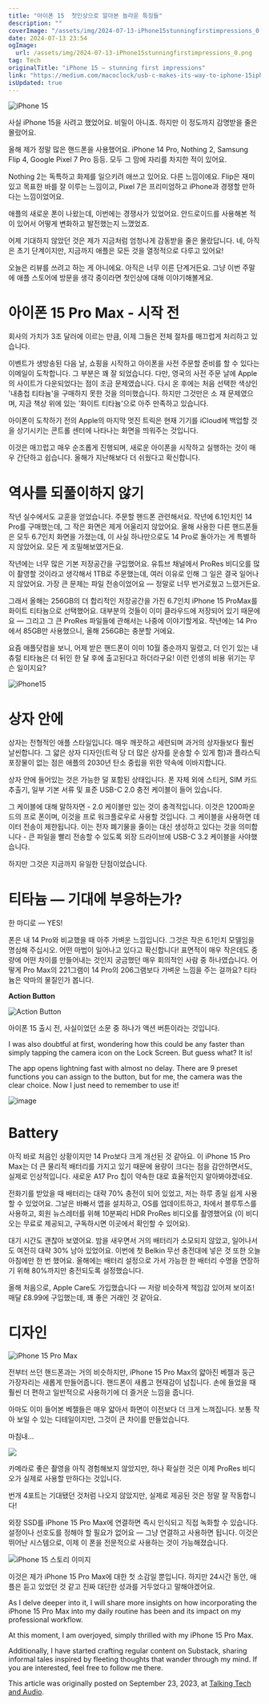 ```yaml
---
title: "아이폰 15  첫인상으로 알아본 놀라운 특징들"
description: ""
coverImage: "/assets/img/2024-07-13-iPhone15stunningfirstimpressions_0.png"
date: 2024-07-13 23:54
ogImage: 
  url: /assets/img/2024-07-13-iPhone15stunningfirstimpressions_0.png
tag: Tech
originalTitle: "iPhone 15 — stunning first impressions"
link: "https://medium.com/macoclock/usb-c-makes-its-way-to-iphone-15iphone-15-stunning-first-impressions-d777992d5858"
isUpdated: true
---
```






![iPhone 15](/assets/img/2024-07-13-iPhone15stunningfirstimpressions_0.png)

사실 iPhone 15을 사려고 했었어요. 비밀이 아니죠. 하지만 이 정도까지 감명받을 줄은 몰랐어요.

올해 제가 정말 많은 핸드폰을 사용했어요. iPhone 14 Pro, Nothing 2, Samsung Flip 4, Google Pixel 7 Pro 등등. 모두 그 맘에 자리를 차지한 적이 있어요.

Nothing 2는 독특하고 화제를 일으키려 애쓰고 있어요. 다른 느낌이에요. Flip은 재미있고 목표한 바를 잘 이루는 느낌이고, Pixel 7은 프리미엄하고 iPhone과 경쟁할 만하다는 느낌이었어요.

<div class="content-ad"></div>

애플의 새로운 폰이 나왔는데, 이번에는 경쟁사가 있었어요. 안드로이드를 사용해본 적이 있어서 어떻게 변화하고 발전했는지 느꼈었죠.

어제 기대하지 않았던 것은 제가 지금처럼 엄청나게 감동받을 줄은 몰랐답니다. 네, 아직은 초기 단계이지만, 지금까지 애플은 모든 것을 열정적으로 다루고 있어요!

오늘은 리뷰를 쓰려고 하는 게 아니에요. 아직은 너무 이른 단계거든요. 그냥 이번 주말에 애플 스토어에 방문을 생각 중이라면 첫인상에 대해 이야기해볼게요.

# 아이폰 15 Pro Max - 시작 전

<div class="content-ad"></div>

회사의 가치가 3조 달러에 이르는 만큼, 이제 그들은 전체 절차를 매끄럽게 처리하고 있습니다.

이벤트가 생방송된 다음 날, 쇼핑을 시작하고 아이폰을 사전 주문할 준비를 할 수 있다는 이메일이 도착합니다. 그 부분은 꽤 잘 되었습니다. 다만, 영국의 사전 주문 날에 Apple의 사이트가 다운되었다는 점이 조금 문제였습니다. 다시 온 후에는 처음 선택한 색상인 '내충첩 티타늄'을 구매하지 못한 것을 의미했습니다. 하지만 그것만은 소 재 문제였으며, 지금 책상 위에 있는 '화이트 티타늄'으로 아주 만족하고 있습니다.

아이폰이 도착하기 전의 Apple의 마지막 멋진 트릭은 현재 기기를 iCloud에 백업할 것을 상기시키는 콘트롤 센터에 나타나는 화면을 띄워주는 것입니다.

이것은 매끄럽고 매우 순조롭게 진행되며, 새로운 아이폰을 시작하고 실행하는 것이 매우 간단하고 쉽습니다. 올해가 지난해보다 더 쉬웠다고 확신합니다.

<div class="content-ad"></div>

# 역사를 되풀이하지 않기

작년 실수에서도 교훈을 얻었습니다. 주문할 핸드폰 관련해서요. 작년에 6.1인치인 14 Pro를 구매했는데, 그 작은 화면은 제게 어울리지 않았어요. 올해 사용한 다른 핸드폰들은 모두 6.7인치 화면을 가졌는데, 이 사실 하나만으로도 14 Pro로 돌아가는 게 특별하지 않았어요. 모든 게 조밀해보였거든요.

작년에는 너무 많은 기본 저장공간을 구입했어요. 유튜브 채널에서 ProRes 비디오를 많이 촬영할 것이라고 생각해서 1TB로 주문했는데, 여러 이유로 인해 그 일은 결국 일어나지 않았어요. 가장 큰 문제는 파일 전송이었어요 — 정말로 너무 번거로웠고 느렸거든요.

그래서 올해는 256GB의 더 합리적인 저장공간을 가진 6.7인치 iPhone 15 ProMax를 화이트 티타늄으로 선택했어요. 대부분의 것들이 이미 클라우드에 저장되어 있기 때문에요 — 그리고 그 큰 ProRes 파일들에 관해서는 나중에 이야기할게요. 작년에는 14 Pro에서 85GB만 사용했으니, 올해 256GB는 충분할 거에요.

<div class="content-ad"></div>

요즘 애플닷컴을 보니, 어제 받은 핸드폰이 이미 10월 중순까지 밀렸고, 더 인기 있는 내츄럴 티타늄은 더 뒤인 한 달 후에 출고된다고 하더라구요! 이런 인생의 비용 위기는 무슨 일이지요?

![iPhone15](/assets/img/2024-07-13-iPhone15stunningfirstimpressions_1.png)
# 상자 안에 

<div class="content-ad"></div>

상자는 전형적인 애플 스타일입니다. 매우 깨끗하고 세련되며 과거의 상자들보다 훨씬 날씬합니다. 그 얇은 상자 디자인(트럭 당 더 많은 상자를 운송할 수 있게 함)과 플라스틱 포장물이 없는 점은 애플의 2030년 탄소 중립을 위한 약속에 이바지합니다.

상자 안에 들어있는 것은 가능한 덜 포함된 상태입니다. 폰 자체 외에 스티커, SIM 카드 추출기, 일부 기본 서류 및 표준 USB-C 2.0 충전 케이블이 들어 있습니다.

그 케이블에 대해 말하자면 - 2.0 케이블만 있는 것이 충격적입니다. 이것은 1200파운드의 프로 폰이며, 이것을 프로 워크플로우로 사용할 것입니다. 그 케이블을 사용하면 데이터 전송이 제한됩니다. 이는 전자 폐기물을 줄이는 대신 생성하고 있다는 것을 의미합니다 - 큰 파일을 빨리 전송할 수 있도록 외장 드라이브에 USB-C 3.2 케이블을 사야했습니다.

<div class="content-ad"></div>

하지만 그것은 지금까지 유일한 단점이었습니다.

# 티타늄 — 기대에 부응하는가?

한 마디로 — YES!

폰은 내 14 Pro와 비교했을 때 아주 가벼운 느낌입니다. 그것은 작은 6.1인치 모델임을 명심해 주십시오. 어떤 마법이 일어나고 있다고 확신합니다! 표면적이 매우 작은데도 중량에 어떤 차이를 만들어내는 것인지 궁금했던 매우 회의적인 사람 중 하나였습니다. 어떻게 Pro Max의 221그램이 14 Pro의 206그램보다 가벼운 느낌을 주는 걸까요? 티타늄은 악마의 물질인가 봅니다.

<div class="content-ad"></div>

**Action Button**

![Action Button](/assets/img/2024-07-13-iPhone15stunningfirstimpressions_4.png)

아이폰 15 출시 전, 사실이었던 소문 중 하나가 액션 버튼이라는 것입니다.

<div class="content-ad"></div>

I was also doubtful at first, wondering how this could be any faster than simply tapping the camera icon on the Lock Screen. But guess what? It is!

The app opens lightning fast with almost no delay. There are 9 preset functions you can assign to the button, but for me, the camera was the clear choice. Now I just need to remember to use it!

![image](/assets/img/2024-07-13-iPhone15stunningfirstimpressions_5.png)

# Battery

<div class="content-ad"></div>

아직 바로 처음인 상황이지만 14 Pro보다 크게 개선된 것 같아요. 이 iPhone 15 Pro Max는 더 큰 물리적 배터리를 가지고 있기 때문에 용량이 크다는 점을 감안하면서도, 실제로 인상적입니다. 새로운 A17 Pro 칩이 약속한 대로 효율적인지 알아봐야겠네요.

전화기를 받았을 때 배터리는 대략 70% 충전이 되어 있었고, 저는 하루 종일 쉽게 사용할 수 있었어요. 그날은 바빠서 앱을 설치하고, OS를 업데이트하고, 차에서 블루투스를 사용하고, 회원 뉴스레터를 위해 10분짜리 HDR ProRes 비디오를 촬영했어요 (이 비디오는 무료로 제공되고, 구독하시면 이곳에서 확인할 수 있어요).

대기 시간도 괜찮아 보였어요. 밤을 새우면서 거의 배터리가 소모되지 않았고, 일어나서도 여전히 대략 30% 남아 있었어요. 이번에 첫 Belkin 무선 충전대에 넣은 것 또한 오늘 아침에만 한 번 했어요. 올해에는 배터리 설정으로 가서 가능한 한 배터리 수명을 연장하기 위해 80%까지만 충전되도록 설정했습니다.

올해 처음으로, Apple Care도 가입했습니다 — 저랑 비슷하게 책임감 있어져 보이죠! 매달 £8.99에 구입했는데, 꽤 좋은 거래인 것 같아요.

<div class="content-ad"></div>

# 디자인

![iPhone 15 Pro Max](/assets/img/2024-07-13-iPhone15stunningfirstimpressions_6.png)

전부터 쓰던 핸드폰과는 거의 비슷하지만, iPhone 15 Pro Max의 얇아진 베젤과 둥근 가장자리는 새롭게 만들어줍니다. 핸드폰이 새롭고 현재감이 넘칩니다. 손에 들었을 때 훨씬 더 편하고 일반적으로 사용하기에 더 즐거운 느낌을 줍니다.

아마도 이미 들어본 베젤들은 매우 얇아서 화면이 이전보다 더 크게 느껴집니다. 보통 작아 보일 수 있는 디테일이지만, 그것이 큰 차이를 만들었습니다.

<div class="content-ad"></div>

마침내…

<img src="/assets/img/2024-07-13-iPhone15stunningfirstimpressions_8.png" />

카메라로 좋은 촬영을 아직 경험해보지 않았지만, 하나 확실한 것은 이제 ProRes 비디오가 실제로 사용할 만하다는 것입니다.

<div class="content-ad"></div>

번개 4포트는 기대됐던 것처럼 나오지 않았지만, 실제로 제공된 것은 정말 잘 작동합니다!

외장 SSD를 iPhone 15 Pro Max에 연결하면 즉시 인식되고 직접 녹화할 수 있습니다. 설정이나 선호도를 정해야 할 필요가 없어요 — 그냥 연결하고 사용하면 됩니다. 이것은 뛰어난 시스템으로, 이제 이 폰을 전문적으로 사용하는 것이 가능해졌습니다.

![iPhone 15 스토리 이미지](/assets/img/2024-07-13-iPhone15stunningfirstimpressions_9.png)

이것은 제가 iPhone 15 Pro Max에 대한 첫 소감일 뿐입니다. 하지만 24시간 동안, 애플은 듣고 있었던 것 같고 진짜 대단한 성과를 거두었다고 말해야겠어요.

<div class="content-ad"></div>

As I delve deeper into it, I will share more insights on how incorporating the iPhone 15 Pro Max into my daily routine has been and its impact on my professional workflow.

At this moment, I am overjoyed, simply thrilled with my iPhone 15 Pro Max.

Additionally, I have started crafting regular content on Substack, sharing informal tales inspired by fleeting thoughts that wander through my mind. If you are interested, feel free to follow me there.

This article was originally posted on September 23, 2023, at [Talking Tech and Audio](https://talkingtechandaudio.com).